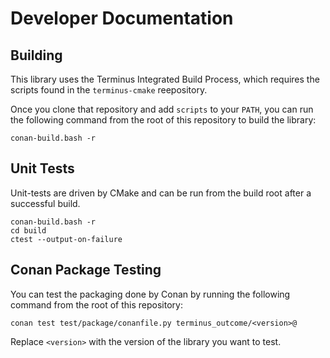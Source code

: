 #  Developer Documentation

## Building

This library uses the Terminus Integrated Build Process, which requires the scripts found in the `terminus-cmake` reepository.

Once you clone that repository and add `scripts` to your `PATH`, you can run the following command from the root of this repository to build the library:

    conan-build.bash -r

## Unit Tests

Unit-tests are driven by CMake and can be run from the build root after a successful build.

    conan-build.bash -r
    cd build
    ctest --output-on-failure

## Conan Package Testing

You can test the packaging done by Conan by running the following command from the root of this repository:

    conan test test/package/conanfile.py terminus_outcome/<version>@

Replace `<version>` with the version of the library you want to test.